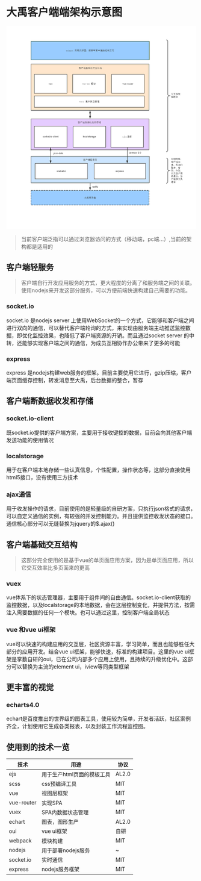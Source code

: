 # 大禹客户端端架构示意图

![架构示意图](./大禹客户端架构图.png)

> 当前客户端泛指可以通过浏览器访问的方式（移动端，pc端...）,当前的架构都是适用的



## 客户端轻服务
> 客户端自行开发应用服务的方式，更大程度的分离了和服务端之间的关联。使用nodejs来开发这部分服务，可以方便前端快速构建自己需要的功能。

### socket.io
socket.io 是nodejs server 上使用WebSocket的一个方式，它能够和客户端之间进行双向的通信，可以替代客户端轮询的方式，来实现由服务端主动推送监控数据，即优化监控效果，也降低了客户端资源的开销。而且通过socket server 的中转，还能够实现客户端之间的通信，为成员互相协作办公带来了更多的可能

### express
express 是nodejs构建web服务的框架。目前主要使用它进行，gzip压缩，客户端页面缓存控制，转发消息至大禹，后台数据的整合，暂存

## 客户端断数据收发和存储

### socket.io-client
既socket.io提供的客户端方案，主要用于接收键控的数据，目前会向其他客户端发送功能的使用情况

### localstorage
用于在客户端本地存储一些认真信息，个性配置，操作状态等，这部分直接使用html5接口，没有使用三方技术

### ajax通信
用于收发操作的请求，目前使用的是轻量级的自研方案，只执行json格式的请求，可以自定义通信的实例，有较强的并发控制能力。并且提供监控收发状态的接口。通信核心部分可以无缝替换为jquery的$.ajax()

## 客户端基础交互结构
> 这部分完全使用的是基于vue的单页面应用方案，因为是单页面应用，所以它交互效率比多页面来的更高

### vuex
vue体系下的状态管理器，主要用于组件间的自由通信。socket.io-client获取的监控数据，以及localstorage的本地数据，会在这层控制变化，并提供方法，按需注入需要数据的任何一个模块。也可以通过这里，控制客户端全局状态

### vue 和vue ui框架
vue可以快速的构建应用的交互层，社区资源丰富，学习简单，而且也能够胜任大部分的应用开发。结合vue ui框架，能够快速，标准的构建项目。这里的vue ui框架是掌数自研的oui，已在公司内部多个应用上使用，且持续的升级优化中。这部分可以替换为主流的element ui，iview等同类型框架

## 更丰富的视觉

### echarts4.0
echart是百度推出的世界级的图表工具，使用较为简单，开发者活跃，社区案例齐全，计划使用它生成各类报表，以及封装工作流程监控图。



## 使用到的技术一览

技术 | 用途 | 协议
---|---|---
ejs | 用于生产html页面的模板工具 | AL2.0
scss | css预编译工具 | MIT
vue | 视图层框架  | MIT
vue-router | 实现SPA |MIT
vuex| SPA内数据状态管理 | MIT
echart | 图表，图形生产| AL2.0
oui  | vue ui框架 | 自研
webpack | 模块构建 | MIT
nodejs  | 用于部署nodejs服务 |~
socket.io | 实时通信  | MIT
express | nodejs服务框架 | MIT

